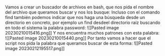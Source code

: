 Vamos a crear un buscador de archivos en bash, que nos pida el nombre del archivo que queramos buscar y nos los busque:
Incluso con el comando find también podemos indicar que nos haga una búsqueda desde un directorio en concreto, por ejemplo un find desdeel directorio raíz buscando en todo el sistema la palabra password:
![[Pasted image 20230210015416.png]]
Y nos encuentra muchos patrones con esta palabra:
![[Pasted image 20230210015440.png]]
Por tanto vamos a hacer que el script nos pida la palabra que queramos buscar de esta forma:
![[Pasted image 20230212195517.png]]